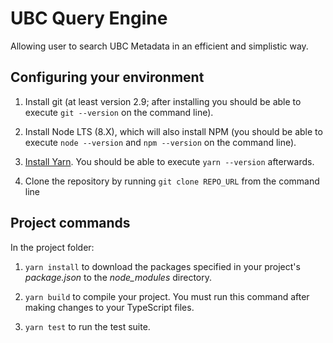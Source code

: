 # UBC Query Engine

Allowing user to search UBC Metadata in an efficient and simplistic way.

## Configuring your environment

1. Install git (at least version 2.9; after installing you should be able to execute `git --version` on the command line).

1. Install Node LTS (8.X), which will also install NPM (you should be able to execute `node --version` and `npm --version` on the command line).

1. [Install Yarn](https://yarnpkg.com/en/docs/install). You should be able to execute `yarn --version` afterwards.

1. Clone the repository by running `git clone REPO_URL` from the command line

## Project commands

In the project folder:

1. `yarn install` to download the packages specified in your project's *package.json* to the *node_modules* directory.

1. `yarn build` to compile your project. You must run this command after making changes to your TypeScript files.

1. `yarn test` to run the test suite.
